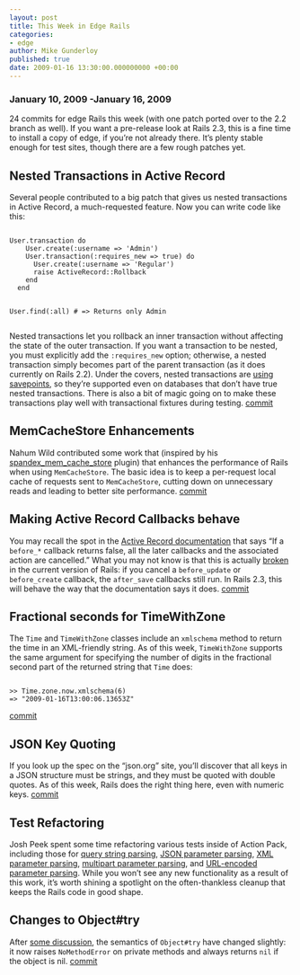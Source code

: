 ```yaml
---
layout: post
title: This Week in Edge Rails
categories:
- edge
author: Mike Gunderloy
published: true
date: 2009-01-16 13:30:00.000000000 +00:00
---
```

<h3>January 10, 2009 -January 16, 2009</h3>
<p>24 commits for edge Rails this week (with one patch ported over to the 2.2 branch as well). If you want a pre-release look at Rails 2.3, this is a fine time to install a copy of edge, if you&#8217;re not already there. It&#8217;s plenty stable enough for test sites, though there are a few rough patches yet.</p>
<h2>Nested Transactions in Active Record</h2>
<p>Several people contributed to a big patch that gives us nested transactions in Active Record, a much-requested feature. Now you can write code like this:</p>
<pre><code>
User.transaction do
    User.create(:username =&gt; 'Admin')
    User.transaction(:requires_new =&gt; true) do
      User.create(:username =&gt; 'Regular')
      raise ActiveRecord::Rollback
    end
  end
  
  User.find(:all)  # =&gt; Returns only Admin
</code></pre>
<p>Nested transactions let you rollback an inner transaction without affecting the state of the outer transaction. If you want a transaction to be nested, you must explicitly add the <code>:requires_new</code> option; otherwise, a nested transaction simply becomes part of the parent transaction (as it does currently on Rails 2.2). Under the covers, nested transactions are <a href="http://rails.lighthouseapp.com/projects/8994/tickets/383">using savepoints</a>, so they&#8217;re supported even on databases that don&#8217;t have true nested transactions. There is also a bit of magic going on to make these transactions play well with transactional fixtures during testing. <a href="http://github.com/rails/rails/commit/ab0ce052ba23a4cce7a84ecade0d00d9cc518ebd">commit</a></p>
<h2>MemCacheStore Enhancements</h2>
<p>Nahum Wild contributed some work that (inspired by his <a href="http://github.com/terrcin/spandex_mem_cache_store/tree/master">spandex_mem_cache_store</a> plugin) that enhances the performance of Rails when using <code>MemCacheStore</code>. The basic idea is to keep a per-request local cache of requests sent to <code>MemCacheStore</code>, cutting down on unnecessary reads and leading to better site performance. <a href="http://github.com/rails/rails/commit/a53ad5bba37199047ba20194933e122bf6b0252f">commit</a></p>
<h2>Making Active Record Callbacks behave</h2>
<p>You may recall the spot in the <a href="http://apidock.com/rails/ActiveRecord/Callbacks">Active Record documentation</a> that says &#8220;If a <code>before_*</code> callback returns false, all the later callbacks and the associated action are cancelled.&#8221; What you may not know is that this is actually <a href="http://rails.lighthouseapp.com/projects/8994/tickets/1735">broken</a> in the current version of Rails: if you cancel a <code>before_update</code> or <code>before_create</code> callback, the <code>after_save</code> callbacks still run. In Rails 2.3, this will behave the way that the documentation says it does. <a href="http://github.com/rails/rails/commit/7a0e7c7270548138a333bc39aab5aec80580174b">commit</a></p>
<h2>Fractional seconds for TimeWithZone</h2>
<p>The <code>Time</code> and <code>TimeWithZone</code> classes include an <code>xmlschema</code> method to return the time in an <span class="caps">XML</span>-friendly string. As of this week, <code>TimeWithZone</code> supports the same argument for specifying the number of digits in the fractional second part of the returned string that <code>Time</code> does:</p>
<pre><code>
&gt;&gt; Time.zone.now.xmlschema(6)
=&gt; "2009-01-16T13:00:06.13653Z"
</code></pre>
<p><a href="http://github.com/rails/rails/commit/296ca4da1700eb27a7043112d22027444ea0e548">commit</a></p>
<h2><span class="caps">JSON</span> Key Quoting</h2>
<p>If you look up the spec on the &#8220;json.org&#8221; site, you&#8217;ll discover that all keys in a <span class="caps">JSON</span> structure must be strings, and they must be quoted with double quotes. As of this week, Rails does the right thing here, even with numeric keys. <a href="http://github.com/rails/rails/commit/0bed5bdb213ea68e2f167ac4f61f698f37cf2d69">commit</a></p>
<h2>Test Refactoring</h2>
<p>Josh Peek spent some time refactoring various tests inside of Action Pack, including those for <a href="http://github.com/rails/rails/commit/282c1d6159a06dce4dd52c1849daad9e73480808">query string parsing</a>, <a href="http://github.com/rails/rails/commit/38a723e6ea770eb8a902ee85ef40f6a22e7cd1b8"><span class="caps">JSON</span> parameter parsing</a>, <a href="http://github.com/rails/rails/commit/40a75a509187b6759099a3644b7ae8db9fc14045"><span class="caps">XML</span> parameter parsing</a>, <a href="http://github.com/rails/rails/commit/92dbf5ba832c2c4d8f6fda8b151090069cd701f3">multipart parameter parsing</a>, and <a href="http://github.com/rails/rails/commit/18cb0493d1ec1990a45000b1f3e6d9714a849690"><span class="caps">URL</span>-encoded parameter parsing</a>. While you won&#8217;t see any new functionality as a result of this work, it&#8217;s worth shining a spotlight on the often-thankless cleanup that keeps the Rails code in good shape.</p>
<h2>Changes to Object#try</h2>
<p>After <a href="http://blog.lawrencepit.com/2009/01/11/try-as-you-might/">some discussion</a>, the semantics of <code>Object#try</code> have changed slightly: it now raises <code>NoMethodError</code> on private methods and always returns <code>nil</code> if the object is nil. <a href="http://github.com/rails/rails/commit/5339f813be99012aba01586743d8b24f065e7034">commit</a></p>